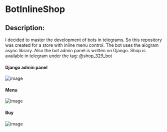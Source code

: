 #  BotInlineShop
## Description:
I decided to master the development of bots in telegrams. So this repository was created for a store with inline menu control. The bot uses the aiogram async library. Also the bot admin panel is written on Django.
Shop is available in telegram under the tag: @shop_329_bot
#### Django admin panel
![image](https://user-images.githubusercontent.com/60396622/126771974-f9676714-e13b-47d4-8285-59d859f2384b.png)
#### Menu
![image](https://user-images.githubusercontent.com/60396622/126772940-e3918536-c524-4eb7-a517-03482479d8c7.png)
#### Buy
![image](https://user-images.githubusercontent.com/60396622/126773169-48d76b3e-339d-4849-8d8a-21e4cee8acf0.png)
